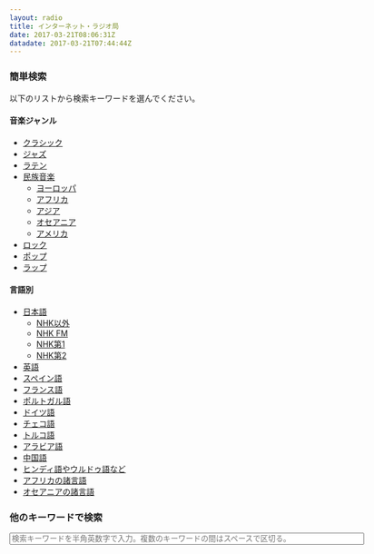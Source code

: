 ```yaml
---
layout: radio
title: インターネット・ラジオ局
date: 2017-03-21T08:06:31Z
datadate: 2017-03-21T07:44:44Z
---
```

### 簡単検索
以下のリストから検索キーワードを選んでください。
#### 音楽ジャンル
- [クラシック](https://guskant.github.io/accessible/radiosearch.html?query=classique)
- [ジャズ](https://guskant.github.io/accessible/radiosearch.html?query=jazz)
- [ラテン](https://guskant.github.io/accessible/radiosearch.html?query=latin)
- [民族音楽](https://guskant.github.io/accessible/radiosearch.html?query=folklore)
  - [ヨーロッパ](https://guskant.github.io/accessible/radiosearch.html?query=folklore+europe)
  - [アフリカ](https://guskant.github.io/accessible/radiosearch.html?query=folklore+africa)
  - [アジア](https://guskant.github.io/accessible/radiosearch.html?query=folklore+asia)
  - [オセアニア](https://guskant.github.io/accessible/radiosearch.html?query=folklore+oceania)
  - [アメリカ](https://guskant.github.io/accessible/radiosearch.html?query=folklore+america)
- [ロック](https://guskant.github.io/accessible/radiosearch.html?query=rock)
- [ポップ](https://guskant.github.io/accessible/radiosearch.html?query=pop)
- [ラップ](https://guskant.github.io/accessible/radiosearch.html?query=rap)

#### 言語別
- [日本語](https://guskant.github.io/accessible/radiosearch.html?query=nihongo)
    - [NHK以外](https://guskant.github.io/accessible/radiosearch.html?query=nihongo+noflash)
    - [NHK FM](https://guskant.github.io/accessible/radiosearch.html?query=nhk+fm)
    - [NHK第1](https://guskant.github.io/accessible/radiosearch.html?query=nhk+1)
    - [NHK第2](https://guskant.github.io/accessible/radiosearch.html?query=nhk+2)
- [英語](https://guskant.github.io/accessible/radiosearch.html?query=english)
- [スペイン語](https://guskant.github.io/accessible/radiosearch.html?query=espanol)
- [フランス語](https://guskant.github.io/accessible/radiosearch.html?query=francais)
- [ポルトガル語](https://guskant.github.io/accessible/radiosearch.html?query=portugues)
- [ドイツ語](https://guskant.github.io/accessible/radiosearch.html?query=deutsch)
- [チェコ語](https://guskant.github.io/accessible/radiosearch.html?query=czech)
- [トルコ語](https://guskant.github.io/accessible/radiosearch.html?query=toruko)
- [アラビア語](https://guskant.github.io/accessible/radiosearch.html?query=arabic)
- [中国語](https://guskant.github.io/accessible/radiosearch.html?query=zhongwen)
- [ヒンディ語やウルドゥ語など](https://guskant.github.io/accessible/radiosearch.html?query=desi)
- [アフリカの諸言語](https://guskant.github.io/accessible/radiosearch.html?query=afrs)
- [オセアニアの諸言語](https://guskant.github.io/accessible/radiosearch.html?query=oceanic)

### 他のキーワードで検索
<form action="/accessible/radiosearch.html" method="get">
  <input type="text" id="search-box" size="75" name="query" placeholder="検索キーワードを半角英数字で入力。複数のキーワードの間はスペースで区切る。">
</form>


